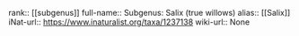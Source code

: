 

rank:: [[subgenus]]
full-name:: Subgenus: Salix (true willows)
alias:: [[Salix]]
iNat-url:: https://www.inaturalist.org/taxa/1237138
wiki-url:: None